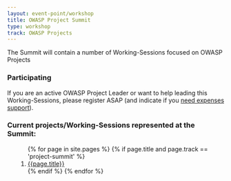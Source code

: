 ```yaml
---
layout: event-point/workshop
title: OWASP Project Summit
type: workshop
track: OWASP Projects
---
```


The Summit will contain a number of Working-Sessions focused on OWASP Projects

### Participating

If you are an active OWASP Project Leader or want to help leading this Working-Sessions, please register ASAP (and indicate if you [need expenses support](../Logistics/Participants-need-support.html)).

### Current projects/Working-Sessions represented at the Summit:

<ul>
    <ol>
        {% for page in site.pages %}
            {% if page.title and page.track == 'project-summit' %}
                <li><a href="{{page.url}}">{{page.title}}</a></li>
            {% endif %}
        {% endfor %}
    </ol>
</ul>